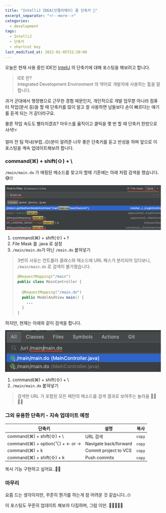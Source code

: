 ```yaml
---
title: "IntelliJ IDEA(인텔리제이) 꿀 단축키 🍯"
excerpt_separator: "<!--more-->"
categories:
  - development
tags:
  - IntelliJ
  - 단축키
  - shortcut key
last_modified_at: 2022-01-05T22:20:00
---
```


오늘은 현재 사용 중인 IDE인 [IntellJ](https://namu.wiki/w/IntelliJ%20IDEA) 의 단축키에 대해 포스팅을 해보려고 합니다.

> IDE 란?   
> Integrated Development Environment 의 약어로 개발자에 사용하는 툴을 말합니다.

과거 군대에서 행정병으로 근무한 경험 때문인지, 개인적으로 개발 업무뿐 아니라 컴퓨터 작업(문서 등)을 할 때 단축키를 많이 알고 잘 사용하면 남들보다 손이 빠르다는 얘기를 듣게 되는 거 같더라구요.

물론 작업 속도도 빨라지겠죠? 마우스를 욺직이고 클릭을 몇 번 할 때 단축키 한방으로 샤샥!⚡️ 

얼마 전 팀 막내(부럽..😔)분이 알려준 너무 좋은 단축키를 듣고 반성을 하며 앞으로 이 포스팅을 계속 업데이트해보려 합니다. 

<!--more-->


### command(⌘) + shift(⇧) + \

`/main/main.do` 가 매핑된 메소드를 찾고자 할때 기존에는 아래 처럼 검색을 했습니다. 😅🙄

![기존 방식](/images/posts/2021/10/findUrl_asis.png)

1. command(⌘) + shift(⇧) + f
1. File Mask 를 .java 로 설정
1. `/main/main.do`가 아닌 `/main.do` 붙혀넣기

> 3번의 사유는 컨트롤러 클래스와 메소드에 URL 패스가 분리되어 있다보니, `/main/main.do` 로 검색이 불가했습니다.
>     
> ```java
> @RequestMapping("/main")
> public class MainController { 
> 
>   @RequestMapping("/main.do")
>   public ModelAndView main() { 
>     ... 
>   } 
> }
> ```

하지만, 현재는 아래와 같이 검색을 합니다.

![현재 방식](/images/posts/2021/10/findUrl_tobe.png)

1. command(⌘) + shift(⇧) + \
2. `/main/main.do` 붙혀넣기

> 검색한 URL 가 포함된 모든 패턴의 메소드를 검색 결과로 보여주는 놀라움 ️👍🏼👍🏼


### 그외 유용한 단축키 - 지속 업데이트 예정

| 단축키                             | 설명                    |복사
|---------------------------------|-----------------------|---|
| command(⌘) + shift(⇧) + \       | URL 검색                |`copy`|
| command(⌘) + option(⌥) + ← or → | Navigate back/forward |`copy`|
| command(⌘) + k                  | Commit project to VCS |`copy`|
| command(⌘) + shift(⇧) + k       | Push commits          |`copy`|

복사 기능 구현하고 싶어요..🤔😱

### 마무리

요즘 드는 생각이지만, 꾸준히 뭔가를 하는게 참 어려운 것 같습니다..🙄

이 포스팅도 꾸준히 업데이트 해보자 다짐하며, 그럼 이만. 🥕👋🏼🖐🏼
